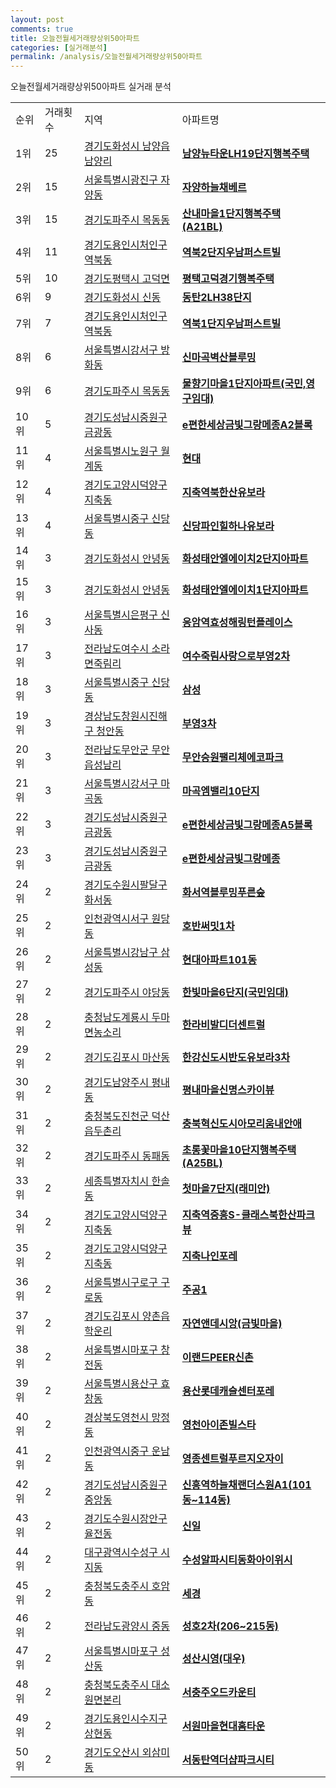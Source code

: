 ```yaml
---
layout: post
comments: true
title: 오늘전월세거래량상위50아파트
categories: [실거래분석]
permalink: /analysis/오늘전월세거래량상위50아파트
---
```


오늘전월세거래량상위50아파트 실거래 분석

<table>
  <tr>
    <td>순위</td>
    <td>거래횟수</td>
    <td>지역</td>
    <td>아파트명</td>
  </tr>

  <tr>
    <td>1위</td>
    <td>25</td>
    <td><a href="/apt/경기도화성시남양읍남양리">경기도화성시 남양읍남양리</a></td>
    <td colspan="4" style="font-weight: bold;"><a href="/apt/경기도화성시남양읍남양리남양뉴타운LH19단지행복주택">남양뉴타운LH19단지행복주택</a></td>
  </tr>

  <tr>
    <td>2위</td>
    <td>15</td>
    <td><a href="/apt/서울특별시광진구자양동">서울특별시광진구 자양동</a></td>
    <td colspan="4" style="font-weight: bold;"><a href="/apt/서울특별시광진구자양동자양하늘채베르">자양하늘채베르</a></td>
  </tr>

  <tr>
    <td>3위</td>
    <td>15</td>
    <td><a href="/apt/경기도파주시목동동">경기도파주시 목동동</a></td>
    <td colspan="4" style="font-weight: bold;"><a href="/apt/경기도파주시목동동산내마을1단지행복주택(A21BL)">산내마을1단지행복주택(A21BL)</a></td>
  </tr>

  <tr>
    <td>4위</td>
    <td>11</td>
    <td><a href="/apt/경기도용인시처인구역북동">경기도용인시처인구 역북동</a></td>
    <td colspan="4" style="font-weight: bold;"><a href="/apt/경기도용인시처인구역북동역북2단지우남퍼스트빌">역북2단지우남퍼스트빌</a></td>
  </tr>

  <tr>
    <td>5위</td>
    <td>10</td>
    <td><a href="/apt/경기도평택시고덕면">경기도평택시 고덕면</a></td>
    <td colspan="4" style="font-weight: bold;"><a href="/apt/경기도평택시고덕면평택고덕경기행복주택">평택고덕경기행복주택</a></td>
  </tr>

  <tr>
    <td>6위</td>
    <td>9</td>
    <td><a href="/apt/경기도화성시신동">경기도화성시 신동</a></td>
    <td colspan="4" style="font-weight: bold;"><a href="/apt/경기도화성시신동동탄2LH38단지">동탄2LH38단지</a></td>
  </tr>

  <tr>
    <td>7위</td>
    <td>7</td>
    <td><a href="/apt/경기도용인시처인구역북동">경기도용인시처인구 역북동</a></td>
    <td colspan="4" style="font-weight: bold;"><a href="/apt/경기도용인시처인구역북동역북1단지우남퍼스트빌">역북1단지우남퍼스트빌</a></td>
  </tr>

  <tr>
    <td>8위</td>
    <td>6</td>
    <td><a href="/apt/서울특별시강서구방화동">서울특별시강서구 방화동</a></td>
    <td colspan="4" style="font-weight: bold;"><a href="/apt/서울특별시강서구방화동신마곡벽산블루밍">신마곡벽산블루밍</a></td>
  </tr>

  <tr>
    <td>9위</td>
    <td>6</td>
    <td><a href="/apt/경기도파주시목동동">경기도파주시 목동동</a></td>
    <td colspan="4" style="font-weight: bold;"><a href="/apt/경기도파주시목동동물향기마을1단지아파트(국민,영구임대)">물향기마을1단지아파트(국민,영구임대)</a></td>
  </tr>

  <tr>
    <td>10위</td>
    <td>5</td>
    <td><a href="/apt/경기도성남시중원구금광동">경기도성남시중원구 금광동</a></td>
    <td colspan="4" style="font-weight: bold;"><a href="/apt/경기도성남시중원구금광동e편한세상금빛그랑메종A2블록">e편한세상금빛그랑메종A2블록</a></td>
  </tr>

  <tr>
    <td>11위</td>
    <td>4</td>
    <td><a href="/apt/서울특별시노원구월계동">서울특별시노원구 월계동</a></td>
    <td colspan="4" style="font-weight: bold;"><a href="/apt/서울특별시노원구월계동현대">현대</a></td>
  </tr>

  <tr>
    <td>12위</td>
    <td>4</td>
    <td><a href="/apt/경기도고양시덕양구지축동">경기도고양시덕양구 지축동</a></td>
    <td colspan="4" style="font-weight: bold;"><a href="/apt/경기도고양시덕양구지축동지축역북한산유보라">지축역북한산유보라</a></td>
  </tr>

  <tr>
    <td>13위</td>
    <td>4</td>
    <td><a href="/apt/서울특별시중구신당동">서울특별시중구 신당동</a></td>
    <td colspan="4" style="font-weight: bold;"><a href="/apt/서울특별시중구신당동신당파인힐하나유보라">신당파인힐하나유보라</a></td>
  </tr>

  <tr>
    <td>14위</td>
    <td>3</td>
    <td><a href="/apt/경기도화성시안녕동">경기도화성시 안녕동</a></td>
    <td colspan="4" style="font-weight: bold;"><a href="/apt/경기도화성시안녕동화성태안엘에이치2단지아파트">화성태안엘에이치2단지아파트</a></td>
  </tr>

  <tr>
    <td>15위</td>
    <td>3</td>
    <td><a href="/apt/경기도화성시안녕동">경기도화성시 안녕동</a></td>
    <td colspan="4" style="font-weight: bold;"><a href="/apt/경기도화성시안녕동화성태안엘에이치1단지아파트">화성태안엘에이치1단지아파트</a></td>
  </tr>

  <tr>
    <td>16위</td>
    <td>3</td>
    <td><a href="/apt/서울특별시은평구신사동">서울특별시은평구 신사동</a></td>
    <td colspan="4" style="font-weight: bold;"><a href="/apt/서울특별시은평구신사동응암역효성해링턴플레이스">응암역효성해링턴플레이스</a></td>
  </tr>

  <tr>
    <td>17위</td>
    <td>3</td>
    <td><a href="/apt/전라남도여수시소라면죽림리">전라남도여수시 소라면죽림리</a></td>
    <td colspan="4" style="font-weight: bold;"><a href="/apt/전라남도여수시소라면죽림리여수죽림사랑으로부영2차">여수죽림사랑으로부영2차</a></td>
  </tr>

  <tr>
    <td>18위</td>
    <td>3</td>
    <td><a href="/apt/서울특별시중구신당동">서울특별시중구 신당동</a></td>
    <td colspan="4" style="font-weight: bold;"><a href="/apt/서울특별시중구신당동삼성">삼성</a></td>
  </tr>

  <tr>
    <td>19위</td>
    <td>3</td>
    <td><a href="/apt/경상남도창원시진해구청안동">경상남도창원시진해구 청안동</a></td>
    <td colspan="4" style="font-weight: bold;"><a href="/apt/경상남도창원시진해구청안동부영3차">부영3차</a></td>
  </tr>

  <tr>
    <td>20위</td>
    <td>3</td>
    <td><a href="/apt/전라남도무안군무안읍성남리">전라남도무안군 무안읍성남리</a></td>
    <td colspan="4" style="font-weight: bold;"><a href="/apt/전라남도무안군무안읍성남리무안승원팰리체에코파크">무안승원팰리체에코파크</a></td>
  </tr>

  <tr>
    <td>21위</td>
    <td>3</td>
    <td><a href="/apt/서울특별시강서구마곡동">서울특별시강서구 마곡동</a></td>
    <td colspan="4" style="font-weight: bold;"><a href="/apt/서울특별시강서구마곡동마곡엠밸리10단지">마곡엠밸리10단지</a></td>
  </tr>

  <tr>
    <td>22위</td>
    <td>3</td>
    <td><a href="/apt/경기도성남시중원구금광동">경기도성남시중원구 금광동</a></td>
    <td colspan="4" style="font-weight: bold;"><a href="/apt/경기도성남시중원구금광동e편한세상금빛그랑메종A5블록">e편한세상금빛그랑메종A5블록</a></td>
  </tr>

  <tr>
    <td>23위</td>
    <td>3</td>
    <td><a href="/apt/경기도성남시중원구금광동">경기도성남시중원구 금광동</a></td>
    <td colspan="4" style="font-weight: bold;"><a href="/apt/경기도성남시중원구금광동e편한세상금빛그랑메종">e편한세상금빛그랑메종</a></td>
  </tr>

  <tr>
    <td>24위</td>
    <td>2</td>
    <td><a href="/apt/경기도수원시팔달구화서동">경기도수원시팔달구 화서동</a></td>
    <td colspan="4" style="font-weight: bold;"><a href="/apt/경기도수원시팔달구화서동화서역블루밍푸른숲">화서역블루밍푸른숲</a></td>
  </tr>

  <tr>
    <td>25위</td>
    <td>2</td>
    <td><a href="/apt/인천광역시서구원당동">인천광역시서구 원당동</a></td>
    <td colspan="4" style="font-weight: bold;"><a href="/apt/인천광역시서구원당동호반써밋1차">호반써밋1차</a></td>
  </tr>

  <tr>
    <td>26위</td>
    <td>2</td>
    <td><a href="/apt/서울특별시강남구삼성동">서울특별시강남구 삼성동</a></td>
    <td colspan="4" style="font-weight: bold;"><a href="/apt/서울특별시강남구삼성동현대아파트101동">현대아파트101동</a></td>
  </tr>

  <tr>
    <td>27위</td>
    <td>2</td>
    <td><a href="/apt/경기도파주시야당동">경기도파주시 야당동</a></td>
    <td colspan="4" style="font-weight: bold;"><a href="/apt/경기도파주시야당동한빛마을6단지(국민임대)">한빛마을6단지(국민임대)</a></td>
  </tr>

  <tr>
    <td>28위</td>
    <td>2</td>
    <td><a href="/apt/충청남도계룡시두마면농소리">충청남도계룡시 두마면농소리</a></td>
    <td colspan="4" style="font-weight: bold;"><a href="/apt/충청남도계룡시두마면농소리한라비발디더센트럴">한라비발디더센트럴</a></td>
  </tr>

  <tr>
    <td>29위</td>
    <td>2</td>
    <td><a href="/apt/경기도김포시마산동">경기도김포시 마산동</a></td>
    <td colspan="4" style="font-weight: bold;"><a href="/apt/경기도김포시마산동한강신도시반도유보라3차">한강신도시반도유보라3차</a></td>
  </tr>

  <tr>
    <td>30위</td>
    <td>2</td>
    <td><a href="/apt/경기도남양주시평내동">경기도남양주시 평내동</a></td>
    <td colspan="4" style="font-weight: bold;"><a href="/apt/경기도남양주시평내동평내마을신명스카이뷰">평내마을신명스카이뷰</a></td>
  </tr>

  <tr>
    <td>31위</td>
    <td>2</td>
    <td><a href="/apt/충청북도진천군덕산읍두촌리">충청북도진천군 덕산읍두촌리</a></td>
    <td colspan="4" style="font-weight: bold;"><a href="/apt/충청북도진천군덕산읍두촌리충북혁신도시아모리움내안애">충북혁신도시아모리움내안애</a></td>
  </tr>

  <tr>
    <td>32위</td>
    <td>2</td>
    <td><a href="/apt/경기도파주시동패동">경기도파주시 동패동</a></td>
    <td colspan="4" style="font-weight: bold;"><a href="/apt/경기도파주시동패동초롱꽃마을10단지행복주택(A25BL)">초롱꽃마을10단지행복주택(A25BL)</a></td>
  </tr>

  <tr>
    <td>33위</td>
    <td>2</td>
    <td><a href="/apt/세종특별자치시한솔동">세종특별자치시 한솔동</a></td>
    <td colspan="4" style="font-weight: bold;"><a href="/apt/세종특별자치시한솔동첫마을7단지(래미안)">첫마을7단지(래미안)</a></td>
  </tr>

  <tr>
    <td>34위</td>
    <td>2</td>
    <td><a href="/apt/경기도고양시덕양구지축동">경기도고양시덕양구 지축동</a></td>
    <td colspan="4" style="font-weight: bold;"><a href="/apt/경기도고양시덕양구지축동지축역중흥S-클래스북한산파크뷰">지축역중흥S-클래스북한산파크뷰</a></td>
  </tr>

  <tr>
    <td>35위</td>
    <td>2</td>
    <td><a href="/apt/경기도고양시덕양구지축동">경기도고양시덕양구 지축동</a></td>
    <td colspan="4" style="font-weight: bold;"><a href="/apt/경기도고양시덕양구지축동지축나인포레">지축나인포레</a></td>
  </tr>

  <tr>
    <td>36위</td>
    <td>2</td>
    <td><a href="/apt/서울특별시구로구구로동">서울특별시구로구 구로동</a></td>
    <td colspan="4" style="font-weight: bold;"><a href="/apt/서울특별시구로구구로동주공1">주공1</a></td>
  </tr>

  <tr>
    <td>37위</td>
    <td>2</td>
    <td><a href="/apt/경기도김포시양촌읍학운리">경기도김포시 양촌읍학운리</a></td>
    <td colspan="4" style="font-weight: bold;"><a href="/apt/경기도김포시양촌읍학운리자연앤데시앙(금빛마을)">자연앤데시앙(금빛마을)</a></td>
  </tr>

  <tr>
    <td>38위</td>
    <td>2</td>
    <td><a href="/apt/서울특별시마포구창전동">서울특별시마포구 창전동</a></td>
    <td colspan="4" style="font-weight: bold;"><a href="/apt/서울특별시마포구창전동이랜드PEER신촌">이랜드PEER신촌</a></td>
  </tr>

  <tr>
    <td>39위</td>
    <td>2</td>
    <td><a href="/apt/서울특별시용산구효창동">서울특별시용산구 효창동</a></td>
    <td colspan="4" style="font-weight: bold;"><a href="/apt/서울특별시용산구효창동용산롯데캐슬센터포레">용산롯데캐슬센터포레</a></td>
  </tr>

  <tr>
    <td>40위</td>
    <td>2</td>
    <td><a href="/apt/경상북도영천시망정동">경상북도영천시 망정동</a></td>
    <td colspan="4" style="font-weight: bold;"><a href="/apt/경상북도영천시망정동영천아이존빌스타">영천아이존빌스타</a></td>
  </tr>

  <tr>
    <td>41위</td>
    <td>2</td>
    <td><a href="/apt/인천광역시중구운남동">인천광역시중구 운남동</a></td>
    <td colspan="4" style="font-weight: bold;"><a href="/apt/인천광역시중구운남동영종센트럴푸르지오자이">영종센트럴푸르지오자이</a></td>
  </tr>

  <tr>
    <td>42위</td>
    <td>2</td>
    <td><a href="/apt/경기도성남시중원구중앙동">경기도성남시중원구 중앙동</a></td>
    <td colspan="4" style="font-weight: bold;"><a href="/apt/경기도성남시중원구중앙동신흥역하늘채랜더스원A1(101동~114동)">신흥역하늘채랜더스원A1(101동~114동)</a></td>
  </tr>

  <tr>
    <td>43위</td>
    <td>2</td>
    <td><a href="/apt/경기도수원시장안구율전동">경기도수원시장안구 율전동</a></td>
    <td colspan="4" style="font-weight: bold;"><a href="/apt/경기도수원시장안구율전동신일">신일</a></td>
  </tr>

  <tr>
    <td>44위</td>
    <td>2</td>
    <td><a href="/apt/대구광역시수성구시지동">대구광역시수성구 시지동</a></td>
    <td colspan="4" style="font-weight: bold;"><a href="/apt/대구광역시수성구시지동수성알파시티동화아이위시">수성알파시티동화아이위시</a></td>
  </tr>

  <tr>
    <td>45위</td>
    <td>2</td>
    <td><a href="/apt/충청북도충주시호암동">충청북도충주시 호암동</a></td>
    <td colspan="4" style="font-weight: bold;"><a href="/apt/충청북도충주시호암동세경">세경</a></td>
  </tr>

  <tr>
    <td>46위</td>
    <td>2</td>
    <td><a href="/apt/전라남도광양시중동">전라남도광양시 중동</a></td>
    <td colspan="4" style="font-weight: bold;"><a href="/apt/전라남도광양시중동성호2차(206~215동)">성호2차(206~215동)</a></td>
  </tr>

  <tr>
    <td>47위</td>
    <td>2</td>
    <td><a href="/apt/서울특별시마포구성산동">서울특별시마포구 성산동</a></td>
    <td colspan="4" style="font-weight: bold;"><a href="/apt/서울특별시마포구성산동성산시영(대우)">성산시영(대우)</a></td>
  </tr>

  <tr>
    <td>48위</td>
    <td>2</td>
    <td><a href="/apt/충청북도충주시대소원면본리">충청북도충주시 대소원면본리</a></td>
    <td colspan="4" style="font-weight: bold;"><a href="/apt/충청북도충주시대소원면본리서충주오드카운티">서충주오드카운티</a></td>
  </tr>

  <tr>
    <td>49위</td>
    <td>2</td>
    <td><a href="/apt/경기도용인시수지구상현동">경기도용인시수지구 상현동</a></td>
    <td colspan="4" style="font-weight: bold;"><a href="/apt/경기도용인시수지구상현동서원마을현대홈타운">서원마을현대홈타운</a></td>
  </tr>

  <tr>
    <td>50위</td>
    <td>2</td>
    <td><a href="/apt/경기도오산시외삼미동">경기도오산시 외삼미동</a></td>
    <td colspan="4" style="font-weight: bold;"><a href="/apt/경기도오산시외삼미동서동탄역더샵파크시티">서동탄역더샵파크시티</a></td>
  </tr>

</table>
